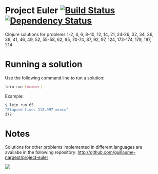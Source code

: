 Project Euler [![Build Status](https://travis-ci.org/guillaume-nargeot/project-euler-clojure.png?branch=master)](https://travis-ci.org/guillaume-nargeot/project-euler-clojure) [![Dependency Status](https://www.versioneye.com/user/projects/5306da89ec1375056b00017b/badge.png)](https://www.versioneye.com/user/projects/5306da89ec1375056b00017b)
=====================

Clojure solutions for problems 1-2, 4, 6, 8-10, 12, 14, 21, 24-26, 32, 34, 36, 39, 41, 46, 49, 52, 55-58, 62, 65, 70-74, 87, 92, 97, 124, 173-174, 179, 187, 214

# Running a solution

Use the following command line to run a solution:
```bash
lein run [number]
```

Example:
```bash
$ lein run 65
"Elapsed time: 112.997 msecs"
272
```

# Notes

Solutions for other problems implemented in different languages are availabe in the following repository: http://github.com/guillaume-nargeot/project-euler

<img src="http://projecteuler.net/profile/killy971.png"/>
